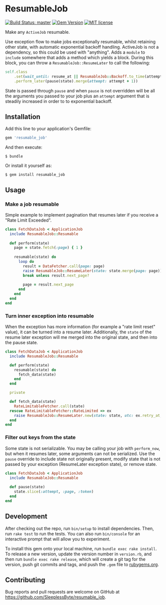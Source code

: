 # ResumableJob

[![Build Status: master](https://travis-ci.com/SleeplessByte/resumable_job.svg)](https://travis-ci.com/SleeplessByte/resumable_job) 
[![Gem Version](https://badge.fury.io/rb/resumable_job.svg)](https://badge.fury.io/rb/resumable_job)
[![MIT license](http://img.shields.io/badge/license-MIT-brightgreen.svg)](http://opensource.org/licenses/MIT)

Make any `ActiveJob` resumable.

Use exception flow to make jobs exceptionally resumable, whilst retaining other state, with automatic exponential
backoff handling. ActiveJob is not a dependency, so this could be used with "anything". Adds a `module` to `include`
somewhere that adds a method which yields a block. During this block, you can throw a `ResumableJob::ResumeLater` to 
call the following:

```Ruby
self.class
    .set(wait_until: resume_at || ResumableJob::Backoff.to_time(attempt))
    .perform_later(pause(state).merge(attempt: attempt + 1))
````

State is passed through `pause` and when `pause` is not overridden will be all the arguments you passed to your job plus
an `attempt` argument that is steadily increased in order to to exponential backoff.

## Installation

Add this line to your application's Gemfile:

```ruby
gem 'resumable_job'
```

And then execute:

    $ bundle

Or install it yourself as:

    $ gem install resumable_job

## Usage

### Make a job resumable

Simple example to implement pagination that resumes later if you receive a "Rate Limit Exceeded".

```Ruby
class FetchDataJob < ApplicationJob
  include ResumableJob::Resumable
  
  def perform(state)
    page = state.fetch(:page) { 1 }
    
    resumable(state) do
      loop do
        result = DataFetcher.call(page: page)
        raise ResumableJob::ResumeLater(state: state.merge(page: page)) if result.status == 429
        break unless result.next_page?
          
        page = result.next_page
      end
    end
  end
end
```

### Turn inner exception into resumable

When the exception has more information (for example a "rate limit reset" value), it can be turned into a resume later.
Additionally, the `state` of the resume later exception will me merged into the original state, and then into the pause
state.
 

```Ruby
class FetchDataJob < ApplicationJob
  include ResumableJob::Resumable

  def perform(state)
    resumable(state) do
      fetch_data(state)
    end
  end

  private

  def fetch_data(state)
    RateLimitableFetcher.call(state)
  rescue RateLimitableFetcher::RateLimited => ex
    raise ResumableJob::ResumeLater.new(state: state, utc: ex.retry_at, message: ex.message)
  end
end
```

### Filter out keys from the state
Some state is not serializable. You may be calling your job with `perform_now`, but when it resumes later, some
arguments can not be serialized. Use the `pause` override to include state not originally present, modify state that is
not passed by your exception (ResumeLater exception state), or remove state. 

```Ruby
class FetchDataJob < ApplicationJob
  include ResumableJob::Resumable
  
  def pause(state)
    state.slice(:attempt, :page, :token)
  end
end
```
  
## Development

After checking out the repo, run `bin/setup` to install dependencies. Then, run `rake test` to run the tests. You can
also run `bin/console` for an interactive prompt that will allow you to experiment.

To install this gem onto your local machine, run `bundle exec rake install`. To release a new version, update the
version number in `version.rb`, and then run `bundle exec rake release`, which will create a git tag for the version,
push git commits and tags, and push the `.gem` file to [rubygems.org](https://rubygems.org).

## Contributing

Bug reports and pull requests are welcome on GitHub at https://github.com/SleeplessByte/resumable_job.
